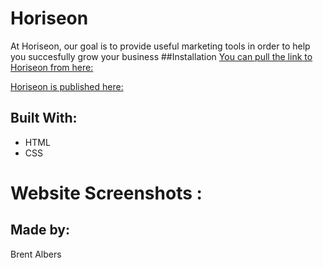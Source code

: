 # Horiseon
At Horiseon, our goal is to provide useful marketing tools in order to help you succesfully grow your business
##Installation
[You can pull the link to Horiseon from here:](https://github.com/BA1bers/Horiseon-webpage.git)

[Horiseon is published here:](https://ba1bers.github.io/Horiseon-webpage/)

## Built With:
  * HTML
  * CSS

# Website Screenshots :

## Made by:
Brent Albers
